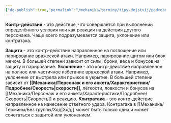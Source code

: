 ```yaml
---
{"dg-publish":true,"permalink":"/mehanika/terminy/tipy-dejstvij/podrobnee-o-tipah-dejstvij/kontr-dejstvie/"}
---
```


**Контр-действие** - это действие, что совершается при выполнении определённого условия или как реакция на действия другого персонажа. Чаще всего подразумевается защита, уклонение или контратака. 

**Защита** - это контр-действие направленное на поглощение или парирование вражеской атаки. Например, парирование щитом или блок мечом. В большей степени зависит от силы, брони, веса и бонусов на защиту и парирование.
**Уклонение** - это контр-действие направленное на полное или частичное избегание вражеской атаки. Например, уклонение от выстрела или прыжок в укрытие. В большей степени зависит от **[[Механика/Персонаж и его анкета/Характеристики/Подробнее/Скорость\|скорости]]**, лёгкости, ловкости и бонусов на [[Механика/Персонаж и его анкета/Характеристики/Подробнее/Скорость\|Скорость]] и реакцию. 
**Контратака** - это контр-действие направленное на нанесение ответного удара. Контратака в [[Механика/Термины/Без группы/Ход\|Ход]] может быть только одна и может сочетаться с защитой или уклонением. 